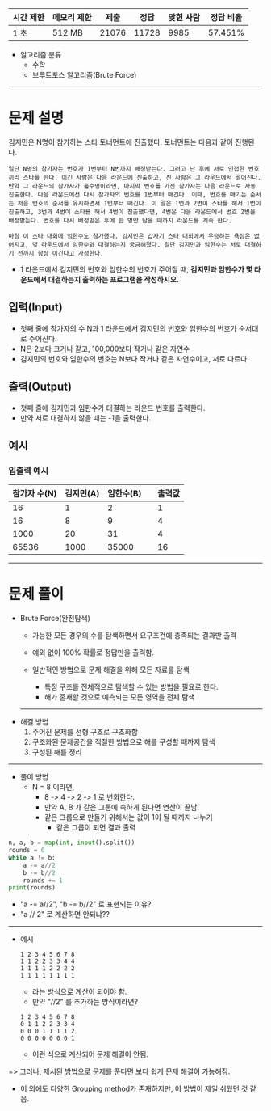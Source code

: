 
|시간 제한|메모리 제한|제출|정답|맞힌 사람|정답 비율|
|--|--|--|--|--|--|
|1 초|512 MB|21076|11728|9985|57.451%|

- 알고리즘 분류
    - 수학
    - 브루트포스 알고리즘(Brute Force)

---

# 문제 설명

김지민은 N명이 참가하는 스타 토너먼트에 진출했다. 토너먼트는 다음과 같이 진행된다. 
```
일단 N명의 참가자는 번호가 1번부터 N번까지 배정받는다. 그러고 난 후에 서로 인접한 번호끼리 스타를 한다. 이긴 사람은 다음 라운드에 진출하고, 진 사람은 그 라운드에서 떨어진다. 만약 그 라운드의 참가자가 홀수명이라면, 마지막 번호를 가진 참가자는 다음 라운드로 자동 진출한다. 다음 라운드에선 다시 참가자의 번호를 1번부터 매긴다. 이때, 번호를 매기는 순서는 처음 번호의 순서를 유지하면서 1번부터 매긴다. 이 말은 1번과 2번이 스타를 해서 1번이 진출하고, 3번과 4번이 스타를 해서 4번이 진출했다면, 4번은 다음 라운드에서 번호 2번을 배정받는다. 번호를 다시 배정받은 후에 한 명만 남을 때까지 라운드를 계속 한다.

마침 이 스타 대회에 임한수도 참가했다. 김지민은 갑자기 스타 대회에서 우승하는 욕심은 없어지고, 몇 라운드에서 임한수와 대결하는지 궁금해졌다. 일단 김지민과 임한수는 서로 대결하기 전까지 항상 이긴다고 가정한다. 
```

- 1 라운드에서 김지민의 번호와 임한수의 번호가 주어질 때, **김지민과 임한수가 몇 라운드에서 대결하는지 출력하는 프로그램을 작성하시오.**

## 입력(Input)
- 첫째 줄에 참가자의 수 N과 1 라운드에서 김지민의 번호와 임한수의 번호가 순서대로 주어진다. 
- N은 2보다 크거나 같고, 100,000보다 작거나 같은 자연수
- 김지민의 번호와 임한수의 번호는 N보다 작거나 같은 자연수이고, 서로 다르다.

## 출력(Output)
- 첫째 줄에 김지민과 임한수가 대결하는 라운드 번호를 출력한다.
- 만약 서로 대결하지 않을 때는 -1을 출력한다.

## 예시

### 입출력 예시

|참가자 수(N)|김지민(A)|임한수(B)|  |출력값|
|--|--|--|--|--|
|16|1|2||1|
|16|8|9||4|
|1000|20|31||4|
|65536|1000|35000||16|

---
# 문제 풀이

-  Brute Force(완전탐색)
    - 가능한 모든 경우의 수를 탐색하면서 요구조건에 충족되는 결과만 출력
    - 예외 없이 100% 확률로 정답만을 출력함.

    - 일반적인 방법으로 문제 해결을 위해 모든 자료를 탐색
        - 특정 구조를 전체적으로 탐색할 수 있는 방법을 필요로 한다.
        - 해가 존재할 것으로 예측되는 모든 영역을 전체 탐색

    ---

* 해결 방법
    1. 주어진 문제를 선형 구조로 구조화함
    2. 구조화된 문제공간을 적절한 방법으로 해를 구성할 때까지 탐색
    3. 구성된 해를 정리

---

- 풀이 방법
    - N = 8 이라면,
        - 8 -> 4 -> 2 -> 1 로 변화한다.
        - 만약 A, B 가 같은 그룹에 속하게 된다면 연산이 끝남.
        - 같은 그룹으로 만들기 위해서는 값이 1이 될 때까지 나누기
            - 같은 그룹이 되면 결과 출력

```python
n, a, b = map(int, input().split())
rounds = 0
while a != b:
    a -= a//2
    b -= b//2
    rounds += 1
print(rounds)
```

- "a -= a//2", "b -= b//2" 로 표현되는 이유?
- "a // 2" 로 계산하면 안되냐??

---

- 예시
    ```
    1 2 3 4 5 6 7 8
    1 1 2 2 3 3 4 4
    1 1 1 1 2 2 2 2
    1 1 1 1 1 1 1 1
    ```
    
    - 라는 방식으로 계산이 되어야 함.
    - 만약 "//2" 를 추가하는 방식이라면?

    ```
    1 2 3 4 5 6 7 8
    0 1 1 2 2 3 3 4
    0 0 0 1 1 1 1 2
    0 0 0 0 0 0 0 1
    ```
    - 이런 식으로 계산되어 문제 해결이 안됨.

=> 그러나, 제시된 방법으로 문제를 푼다면 보다 쉽게 문제 해결이 가능해짐.
- 이 외에도 다양한 Grouping method가 존재하지만, 이 방법이 제일 쉬웠던 것 같음.

